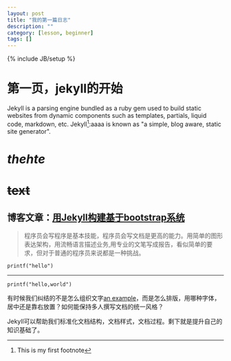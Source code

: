 ```yaml
---
layout: post
title: "我的第一篇日志"
description: ""
category: [lesson, beginner]
tags: []
---
```


{% include JB/setup %}

# 第一页，jekyll的开始

Jekyll is a parsing engine bundled as a ruby gem used to build static websites from
dynamic components such as templates, partials, liquid code, markdown, etc. Jekyll[^1]:aaaa is known as "a simple, blog aware, static site generator".

# *thehte*

# ~~text~~


[^1]: This is my first footnote

## 博客文章：[用Jekyll构建基于bootstrap系统](http://blog.fens.me/jekyll-bootstarp-doc/)

>程序员会写程序是基本技能，程序员会写文档是更高的能力。用简单的图形表达架构，用流畅语言描述业务,用专业的文笔写成报告，看似简单的要求，但对于普通的程序员来说都是一种挑战。

	printf("hello")

---

	printf("hello,world")

有时候我们纠结的不是怎么组织文字[an example](http://www.baidu.com)，而是怎么排版，用哪种字体，居中还是靠右放置？如何能保持多人撰写文档的统一风格？

Jekyll可以帮助我们标准化文档结构，文档样式，文档过程。剩下就是提升自己的知识基础了。
